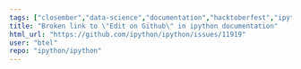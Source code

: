 ```yaml
---
tags: ["closember","data-science","documentation","hacktoberfest","ipython","jupyter","notebook","python","repl","spec-0000"]
title: "Broken link to \"Edit on Github\" in ipython documentation"
html_url: "https://github.com/ipython/ipython/issues/11919"
user: "btel"
repo: "ipython/ipython"
---
```


